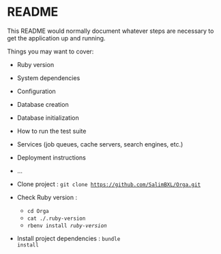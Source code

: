 # README

This README would normally document whatever steps are necessary to get the
application up and running.

Things you may want to cover:

* Ruby version

* System dependencies

* Configuration

* Database creation

* Database initialization

* How to run the test suite

* Services (job queues, cache servers, search engines, etc.)

* Deployment instructions

* ...



* Clone project : <code>git clone https://github.com/SalimBXL/Orga.git</code>
* Check Ruby version :
    * <code>cd Orga</code>
    * <code>cat ./.ruby-version</code>
    * <code>rbenv install <em>ruby-version</em></code>
* Install project dependencies : <code>bundle install</code>
